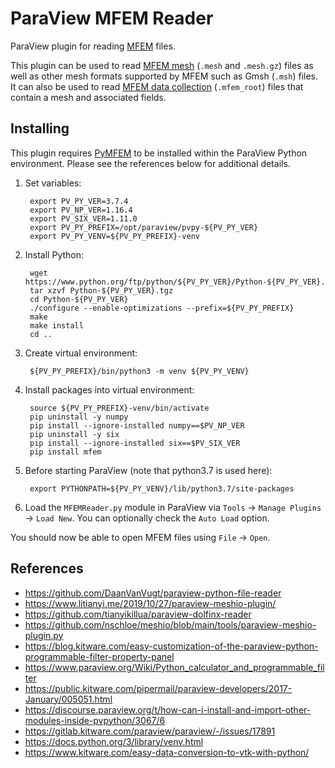 # ParaView MFEM Reader

ParaView plugin for reading [MFEM](https://mfem.org) files.

This plugin can be used to read
[MFEM mesh](https://mfem.org/mesh-formats)
(`.mesh` and `.mesh.gz`) files
as well as other mesh formats supported by MFEM such as Gmsh (`.msh`) files.
It can also be used to read
[MFEM data collection](https://mfem.github.io/doxygen/html/classmfem_1_1VisItDataCollection.html)
(`.mfem_root`) files that contain a mesh and associated fields.

## Installing

This plugin requires [PyMFEM](https://github.com/mfem/PyMFEM)
to be installed within the ParaView Python environment.
Please see the references below for additional details.

1. Set variables:

        export PV_PY_VER=3.7.4
        export PV_NP_VER=1.16.4
        export PV_SIX_VER=1.11.0
        export PV_PY_PREFIX=/opt/paraview/pvpy-${PV_PY_VER}
        export PV_PY_VENV=${PV_PY_PREFIX}-venv

2. Install Python:

        wget https://www.python.org/ftp/python/${PV_PY_VER}/Python-${PV_PY_VER}.tgz
        tar xzvf Python-${PV_PY_VER}.tgz
        cd Python-${PV_PY_VER}
        ./configure --enable-optimizations --prefix=${PV_PY_PREFIX}
        make
        make install
        cd ..

3. Create virtual environment:

        ${PV_PY_PREFIX}/bin/python3 -m venv ${PV_PY_VENV}

4. Install packages into virtual environment:

        source ${PV_PY_PREFIX}-venv/bin/activate
        pip uninstall -y numpy
        pip install --ignore-installed numpy==$PV_NP_VER
        pip uninstall -y six
        pip install --ignore-installed six==$PV_SIX_VER
        pip install mfem

5. Before starting ParaView (note that python3.7 is used here):

        export PYTHONPATH=${PV_PY_VENV}/lib/python3.7/site-packages

6. Load the `MFEMReader.py` module in ParaView
   via `Tools` &rarr; `Manage Plugins` &rarr; `Load New`.
   You can optionally check the `Auto Load` option.

You should now be able to open MFEM files using `File` &rarr; `Open`.

## References

- <https://github.com/DaanVanVugt/paraview-python-file-reader>
- <https://www.litianyi.me/2019/10/27/paraview-meshio-plugin/>
- <https://github.com/tianyikillua/paraview-dolfinx-reader>
- <https://github.com/nschloe/meshio/blob/main/tools/paraview-meshio-plugin.py>
- <https://blog.kitware.com/easy-customization-of-the-paraview-python-programmable-filter-property-panel>
- <https://www.paraview.org/Wiki/Python_calculator_and_programmable_filter>
- <https://public.kitware.com/pipermail/paraview-developers/2017-January/005051.html>
- <https://discourse.paraview.org/t/how-can-i-install-and-import-other-modules-inside-pvpython/3067/6>
- <https://gitlab.kitware.com/paraview/paraview/-/issues/17891>
- <https://docs.python.org/3/library/venv.html>
- <https://www.kitware.com/easy-data-conversion-to-vtk-with-python/>
